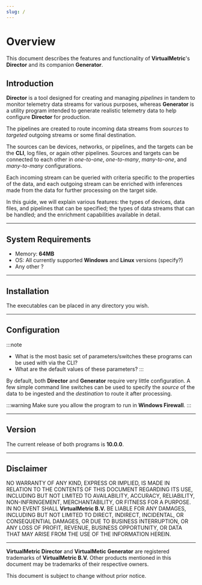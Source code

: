 ```yaml
---
slug: /
---
```


# Overview

This document describes the features and functionality of **VirtualMetric**'s **Director** and its companion **Generator**.

## Introduction

**Director** is a tool designed for creating and managing _pipelines_ in tandem to monitor telemetry data streams for various purposes, whereas **Generator** is a utility program intended to generate realistic telemetry data to help configure **Director** for production.

The pipelines are created to route incoming data streams from _sources_ to _targeted_ outgoing streams or some final destination.

The sources can be devices, networks, or pipelines, and the targets can be the **CLI**, log files, or again other pipelines. Sources and targets can be connected to each other in _one-to-one_, _one-to-many_, _many-to-one_, and _many-to-many_ configurations.

Each incoming stream can be queried with criteria specific to the properties of the data, and each outgoing stream can be enriched with inferences made from the data for further processing on the target side.

In this guide, we will explain various features: the types of devices, data files, and pipelines that can be specified; the types of data streams that can be handled; and the enrichment capabilities available in detail.

---

## System Requirements

* Memory: **64MB**
* OS: All currently supported **Windows** and **Linux** versions (specify?)
* Any other ?

---

## Installation

The executables can be placed in any directory you wish.

---

## Configuration

:::note
* What is the most basic set of parameters/switches these programs can be used with via the CLI?
* What are the default values of these parameters?
:::

By default, both **Director** and **Generator** require very little configuration. A few simple command line switches can be used to specify the _source_ of the data to be ingested and the _destination_ to route it after processing.

:::warning
Make sure you allow the program to run in **Windows Firewall**.
:::

---

## Version

The current release of both programs is **10.0.0**.

---

## Disclaimer

NO WARRANTY OF ANY KIND, EXPRESS OR IMPLIED, IS MADE IN RELATION TO THE CONTENTS OF THIS DOCUMENT REGARDING ITS USE, INCLUDING BUT NOT LIMITED TO AVAILABILITY, ACCURACY, RELIABILITY, NON-INFRINGEMENT, MERCHANTABILITY, OR FITNESS FOR A PURPOSE. IN NO EVENT SHALL **VirtualMetric B.V.** BE LIABLE FOR ANY DAMAGES, INCLUDING BUT NOT LIMITED TO DIRECT, INDIRECT, INCIDENTAL, OR CONSEQUENTIAL DAMAGES, OR DUE TO BUSINESS INTERRUPTION, OR ANY LOSS OF PROFIT, REVENUE, BUSINESS OPPORTUNITY, OR DATA THAT MAY ARISE FROM THE USE OF THE INFORMATION HEREIN.

---

**VirtualMetric Director** and **VirtualMetic Generator** are registered trademarks of **VirtualMetric B.V.** Other products mentioned in this document may be trademarks of their respective owners.

This document is subject to change without prior notice.
